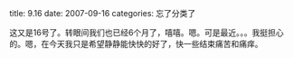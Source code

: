 title: 9.16
date: 2007-09-16
categories: 忘了分类了

这又是16号了。转眼间我们也已经6个月了，嘻嘻。嗯。可是最近。。。我挺担心的。嗯，在今天我只是希望静静能快快的好了，快一些结束痛苦和痛痒。
